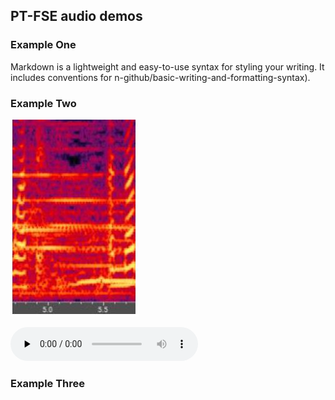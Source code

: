 ## PT-FSE audio demos



### Example One

Markdown is a lightweight and easy-to-use syntax for styling your writing. It includes conventions for
n-github/basic-writing-and-formatting-syntax).

### Example Two

![avatar](sp1.jpg)

<audio id="audio" controls="" preload="none">
    <source id="mp3" src="./audios/noisy_clnsp22_breath_21983_0_snr1_tl-18_fileid_50.wav">
</audio>

### Example Three



